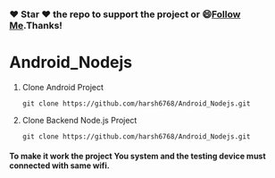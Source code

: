 
### :heart: Star :heart: the repo to support the project or :smile:[Follow Me](https://github.com/harsh6768).Thanks!
# Android_Nodejs


1. Clone Android  Project 

       git clone https://github.com/harsh6768/Android_Nodejs.git

2. Clone Backend Node.js Project

       git clone https://github.com/harsh6768/Android_Nodejs.git
       
       
#### To make it work the project You system and the testing device must connected with same wifi.
